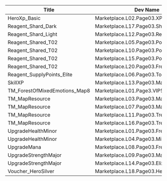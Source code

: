 | Title | Dev Name | Quantity | Currency |  Price |
| ----- | -------- | -------- | -------- |  ----- |
| HeroXp_Basic | Marketplace.L02.Page03.XP.03 | 100000 | Currency:Gold | 200 |
| Reagent_Shard_Dark | Marketplace.L17.Page03.Shard.29 | 1 | Gems | 200 |
| Reagent_Shard_Light | Marketplace.L12.Page03.Reagent.23 | 1 | Currency:Gold | 300000 |
| Reagent_Shared_T02 | Marketplace.L05.Page03.PowerSource.03 | 10 | Currency:Gold | 2500 |
| Reagent_Shared_T02 | Marketplace.L10.Page03.PowerSource.06 | 15 | Currency:Gold | 2500 |
| Reagent_Shared_T02 | Marketplace.L15.Page03.PowerSource.09 | 20 | Currency:Gold | 2500 |
| Reagent_Shared_T02 | Marketplace.L20.Page03.Free.120 | 15 | Currency:Gold | 0 |
| Reagent_SupplyPoints_Elite | Marketplace.L06.Page03.Token.20 | 3 | Currency:Gold | 100000 |
| SkillXP | Marketplace.L13.Page03.MapsMisc.30 | 1 | Currency:Gold | 10000 |
| TM_ForestOfMixedEmotions_Map8 | Marketplace.L01.Page3.VIP5.FreeBonus.74 | 1 | Currency:Gold | 0 |
| TM_MapResource | Marketplace.L03.Page03.MapFragments.03 | 3 | Currency:Gold | 20000 |
| TM_MapResource | Marketplace.L07.Page03.MapFragments.08 | 5 | Currency:Gold | 20000 |
| TM_MapResource | Marketplace.L11.Page03.TreasureMap.03 | 7 | Currency:Gold | 20000 |
| TM_MapResource | Marketplace.L16.Page03.TreasureMap.06 | 10 | Currency:Gold | 20000 |
| UpgradeHealthMinor | Marketplace.L01.Page03.Free.09 | 5 | Currency:Gold | 0 |
| UpgradeHealthMinor | Marketplace.L04.Page03.MinorElixir.09 | 4 | Currency:Gold | 4000 |
| UpgradeMana | Marketplace.L08.Page03.Free.36 | 1 | Currency:Gold | 0 |
| UpgradeStrengthMajor | Marketplace.L09.Page03.MajorElixir.12 | 8 | Currency:Gold | 50000 |
| UpgradeStrengthMajor | Marketplace.L14.Page03.ElixirAll.14 | 3 | Currency:Gold | 50000 |
| Voucher_HeroSilver | Marketplace.L18.Page03.Hero.11 | 1 | Currency:Gold | 3500000 |
